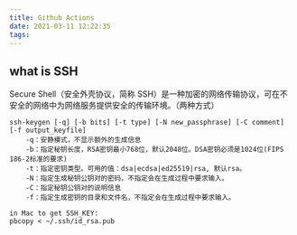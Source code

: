 ```yaml
---
title: Github Actions
date: 2021-03-11 12:22:35
tags:
---
```


## what is SSH

Secure Shell（安全外壳协议，简称 SSH）是一种加密的网络传输协议，可在不安全的网络中为网络服务提供安全的传输环境。（两种方式）

```
ssh-keygen [-q] [-b bits] [-t type] [-N new_passphrase] [-C comment] [-f output_keyfile]
	-q：安静模式，不显示额外的生成信息
	-b：指定秘钥长度，RSA密钥最小768位，默认2048位。DSA密钥必须是1024位(FIPS 186-2标准的要求)
	-t：指定密钥类型。可用的值：dsa|ecdsa|ed25519|rsa, 默认rsa。
	-N：指定生成秘钥公钥对的密码，不指定会在生成过程中要求输入。
	-C：指定秘钥公钥对的说明信息
	-f：指定生成密钥的目录和文件名，不指定会在生成过程中要求输入。

in Mac to get SSH_KEY:
pbcopy < ~/.ssh/id_rsa.pub
```

##
